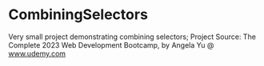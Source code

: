 # CombiningSelectors
Very small project demonstrating combining selectors;
Project Source: The Complete 2023 Web Development Bootcamp, by Angela Yu @ www.udemy.com
